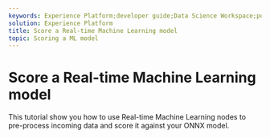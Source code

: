 ```yaml
---
keywords: Experience Platform;developer guide;Data Science Workspace;popular topics;Real time machine learning;node reference;
solution: Experience Platform
title: Score a Real-time Machine Learning model
topic: Scoring a ML model
---
```


# Score a Real-time Machine Learning model

This tutorial show you how to use Real-time Machine Learning nodes to pre-process incoming data and score it against your ONNX model.


